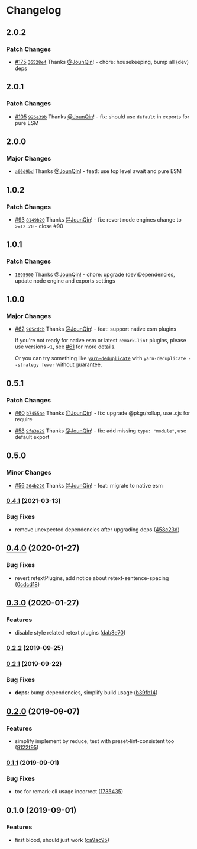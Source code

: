 # Changelog

## 2.0.2

### Patch Changes

- [#175](https://github.com/un-ts/remark-preset-prettier/pull/175) [`36528e4`](https://github.com/un-ts/remark-preset-prettier/commit/36528e413a75f8c203919ca2f792fede4baa4193) Thanks [@JounQin](https://github.com/JounQin)! - chore: housekeeping, bump all (dev) deps

## 2.0.1

### Patch Changes

- [#105](https://github.com/un-ts/remark-preset-prettier/pull/105) [`926e39b`](https://github.com/un-ts/remark-preset-prettier/commit/926e39b3525ed585af3342173fae6ecc39196817) Thanks [@JounQin](https://github.com/JounQin)! - fix: should use `default` in exports for pure ESM

## 2.0.0

### Major Changes

- [`a66d9bd`](https://github.com/un-ts/remark-preset-prettier/commit/a66d9bdb20e3bc520f2489a6c98629b66c2cc135) Thanks [@JounQin](https://github.com/JounQin)! - feat!: use top level await and pure ESM

## 1.0.2

### Patch Changes

- [#93](https://github.com/un-ts/remark-preset-prettier/pull/93) [`8149b20`](https://github.com/un-ts/remark-preset-prettier/commit/8149b2039c244441f8be2e64b126a77193e607cc) Thanks [@JounQin](https://github.com/JounQin)! - fix: revert node engines change to `>=12.20` - close #90

## 1.0.1

### Patch Changes

- [`1895900`](https://github.com/un-ts/remark-preset-prettier/commit/1895900b45826d92b8373bf52c4022118be6ce87) Thanks [@JounQin](https://github.com/JounQin)! - chore: upgrade (dev)Dependencies, update node engine and exports settings

## 1.0.0

### Major Changes

- [#62](https://github.com/un-ts/remark-preset-prettier/pull/62) [`965cdcb`](https://github.com/un-ts/remark-preset-prettier/commit/965cdcb7d91eac8c73dc304ea43ab9f079299d26) Thanks [@JounQin](https://github.com/JounQin)! - feat: support native esm plugins

  If you're not ready for native esm or latest `remark-lint` plugins, please use versions `<1`, see [#61](https://github.com/un-ts/remark-preset-prettier/issues/61) for more details.

  Or you can try something like [`yarn-deduplicate`](https://github.com/atlassian/yarn-deduplicate) with `yarn-deduplicate --strategy fewer` without guarantee.

## 0.5.1

### Patch Changes

- [#60](https://github.com/un-ts/remark-preset-prettier/pull/60) [`b7455ae`](https://github.com/un-ts/remark-preset-prettier/commit/b7455ae4282283a2db0db5cb92620bc2b582e4c5) Thanks [@JounQin](https://github.com/JounQin)! - fix: upgrade @pkgr/rollup, use .cjs for require

* [#58](https://github.com/un-ts/remark-preset-prettier/pull/58) [`9fa3a29`](https://github.com/un-ts/remark-preset-prettier/commit/9fa3a298eb3d80de2c348ad3aa3160f06b27655b) Thanks [@JounQin](https://github.com/JounQin)! - fix: add missing `type: "module"`, use default export

## 0.5.0

### Minor Changes

- [#56](https://github.com/un-ts/remark-preset-prettier/pull/56) [`264b220`](https://github.com/un-ts/remark-preset-prettier/commit/264b220650a9b36d3801202c9894156b1364e12f) Thanks [@JounQin](https://github.com/JounQin)! - feat: migrate to native esm

### [0.4.1](https://github.com/un-ts/remark-preset-prettier/compare/v0.4.0...v0.4.1) (2021-03-13)

### Bug Fixes

- remove unexpected dependencies after upgrading deps ([458c23d](https://github.com/un-ts/remark-preset-prettier/commit/458c23dcb094c38acc0ce02315d73ea7883e30c4))

## [0.4.0](https://github.com/un-ts/remark-preset-prettier/compare/v0.3.0...v0.4.0) (2020-01-27)

### Bug Fixes

- revert retextPlugins, add notice about retext-sentence-spacing ([0cdcd18](https://github.com/un-ts/remark-preset-prettier/commit/0cdcd186dcbd4c73c39a454dfe24de37c61a55d8))

## [0.3.0](https://github.com/un-ts/remark-preset-prettier/compare/v0.2.2...v0.3.0) (2020-01-27)

### Features

- disable style related retext plugins ([dab8e70](https://github.com/un-ts/remark-preset-prettier/commit/dab8e70d2a559b5042553f7c87c7f522cb1de854))

### [0.2.2](https://github.com/un-ts/remark-preset-prettier/compare/v0.2.1...v0.2.2) (2019-09-25)

### [0.2.1](https://github.com/un-ts/remark-preset-prettier/compare/v0.2.0...v0.2.1) (2019-09-22)

### Bug Fixes

- **deps:** bump dependencies, simplify build usage ([b39fb14](https://github.com/un-ts/remark-preset-prettier/commit/b39fb14))

## [0.2.0](https://github.com/un-ts/remark-preset-prettier/compare/v0.1.1...v0.2.0) (2019-09-07)

### Features

- simplify implement by reduce, test with preset-lint-consistent too ([9122f95](https://github.com/un-ts/remark-preset-prettier/commit/9122f95))

### [0.1.1](https://github.com/un-ts/remark-preset-prettier/compare/v0.1.0...v0.1.1) (2019-09-01)

### Bug Fixes

- toc for remark-cli usage incorrect ([1735435](https://github.com/un-ts/remark-preset-prettier/commit/1735435))

## 0.1.0 (2019-09-01)

### Features

- first blood, should just work ([ca9ac95](https://github.com/un-ts/remark-preset-prettier/commit/ca9ac95))
